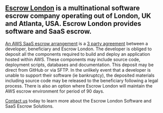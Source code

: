 ## [Escrow London](https://escrowlondon.com) is a multinational software escrow company operating out of London, UK and Atlanta, USA. Escrow London provides software and SaaS escrow. 

[An AWS SaaS escrow arrangement](https://www.escrowlondon.com/aws-escrow/) is a [3 party agreement](https://www.escrowlondon.com/download-software-escrow-agreement-templates/) between a developer, beneficiary and Escrow London. The developer is obliged to deposit all the components required to build and deploy an application hosted within AWS. These components may include source code, deployment scripts, databases and documentation. This deposit may be direct from GitHub or via SFTP. In the unlikely event that a developer is unable to support their software (ie bankruptcy), the deposited materials including source code may be released to the beneficiary following a legal process. There is also an option where Escrow London will maintain the AWS escrow environment for period of 90 days.  

[Contact us](https://www.escrowlondon.com/contact-us/) today to learn more about the Escrow London Software and SaaS Escrow Solutions.
